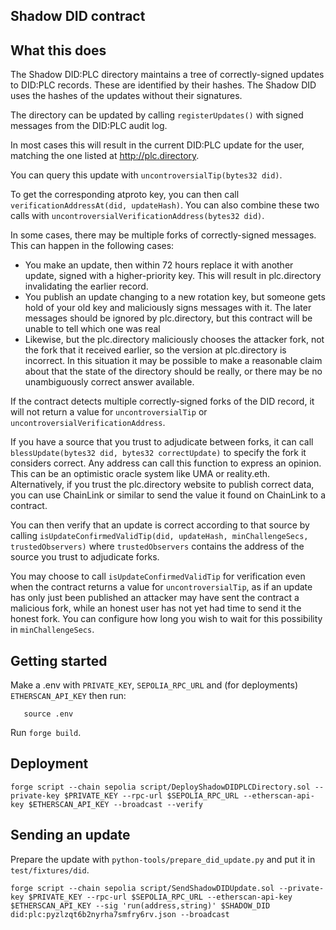 ## Shadow DID contract

## What this does

The Shadow DID:PLC directory maintains a tree of correctly-signed updates to DID:PLC records. These are identified by their hashes. The Shadow DID uses the hashes of the updates without their signatures.

The directory can be updated by calling `registerUpdates()` with signed messages from the DID:PLC audit log.

In most cases this will result in the current DID:PLC update for the user, matching the one listed at http://plc.directory.

You can query this update with `uncontroversialTip(bytes32 did)`.

To get the corresponding atproto key, you can then call `verificationAddressAt(did, updateHash)`. You can also combine these two calls with `uncontroversialVerificationAddress(bytes32 did)`.

In some cases, there may be multiple forks of correctly-signed messages. This can happen in the following cases:

 * You make an update, then within 72 hours replace it with another update, signed with a higher-priority key. This will result in plc.directory invalidating the earlier record.
 * You publish an update changing to a new rotation key, but someone gets hold of your old key and maliciously signs messages with it. The later messages should be ignored by plc.directory, but this contract will be unable to tell which one was real
 * Likewise, but the plc.directory maliciously chooses the attacker fork, not the fork that it received earlier, so the version at plc.directory is incorrect. In this situation it may be possible to make a reasonable claim about that the state of the directory should be really, or there may be no unambiguously correct answer available.

If the contract detects multiple correctly-signed forks of the DID record, it will not return a value for `uncontroversialTip` or `uncontroversialVerificationAddress`.

If you have a source that you trust to adjudicate between forks, it can call `blessUpdate(bytes32 did, bytes32 correctUpdate)` to specify the fork it considers correct. Any address can call this function to express an opinion. This can be an optimistic oracle system like UMA or reality.eth. Alternatively, if you trust the plc.directory website to publish correct data, you can use ChainLink or similar to send the value it found on ChainLink to a contract.

You can then verify that an update is correct according to that source by calling `isUpdateConfirmedValidTip(did, updateHash, minChallengeSecs, trustedObservers)` where `trustedObservers` contains the address of the source you trust to adjudicate forks.

You may choose to call `isUpdateConfirmedValidTip` for verification even when the contract returns a value for `uncontroversialTip`, as if an update has only just been published an attacker may have sent the contract a malicious fork, while an honest user has not yet had time to send it the honest fork. You can configure how long you wish to wait for this possibility in `minChallengeSecs`.

## Getting started

Make a .env with `PRIVATE_KEY`, `SEPOLIA_RPC_URL` and (for deployments) `ETHERSCAN_API_KEY` then run:

```
   source .env
```

Run `forge build`.

## Deployment

```
forge script --chain sepolia script/DeployShadowDIDPLCDirectory.sol --private-key $PRIVATE_KEY --rpc-url $SEPOLIA_RPC_URL --etherscan-api-key $ETHERSCAN_API_KEY --broadcast --verify
```

## Sending an update

Prepare the update with `python-tools/prepare_did_update.py` and put it in `test/fixtures/did`.

```
forge script --chain sepolia script/SendShadowDIDUpdate.sol --private-key $PRIVATE_KEY --rpc-url $SEPOLIA_RPC_URL --etherscan-api-key $ETHERSCAN_API_KEY --sig 'run(address,string)' $SHADOW_DID did:plc:pyzlzqt6b2nyrha7smfry6rv.json --broadcast
```
